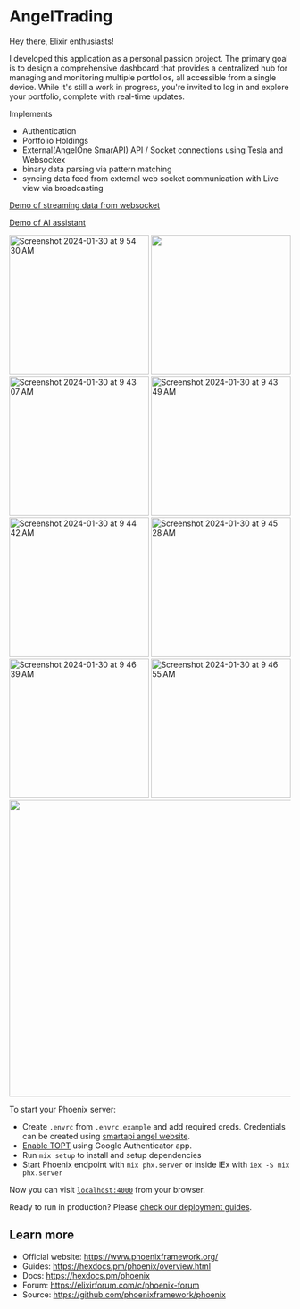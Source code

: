 # AngelTrading

Hey there, Elixir enthusiasts!

I developed this application as a personal passion project. The primary goal is to design a comprehensive dashboard that provides a centralized hub for managing and monitoring multiple portfolios, all accessible from a single device. While it's still a work in progress, you're invited to log in and explore your portfolio, complete with real-time updates.

Implements
- Authentication
- Portfolio Holdings
- External(AngelOne SmarAPI) API / Socket connections using Tesla and Websockex
- binary data parsing via pattern matching
- syncing data feed from external web socket communication with Live view via broadcasting

<div>
  <a href="https://www.loom.com/share/60816921d58245b6b5e1e33a96ec66a6?sid=a0380d2c-5934-4cfd-8244-c70f2cd90f39">
    <p>Demo of streaming data from websocket</p>
  </a>
  <a href="https://www.loom.com/share/3244b916cdeb4f1d8333b0e325e5b19b">
    <p>Demo of AI assistant</p>
  </a>
  <img width="250" alt="Screenshot 2024-01-30 at 9 54 30 AM" src="https://github.com/pkrawat1/angel-trading/assets/3807725/423b8da0-c328-4914-9324-30af2871cc62">
  <img width="250" src="https://github.com/pkrawat1/angel-trading/assets/3807725/afcd4655-f50f-462b-b66e-738fb0808963">
  <img width="250" alt="Screenshot 2024-01-30 at 9 43 07 AM" src="https://github.com/pkrawat1/angel-trading/assets/3807725/cfa35d29-f6aa-42b3-b7e9-0f168a3af89c">
  <img width="250" alt="Screenshot 2024-01-30 at 9 43 49 AM" src="https://github.com/pkrawat1/angel-trading/assets/3807725/9f64b213-2f10-4ab6-b81d-94cdb274c767">
  <img width="250" alt="Screenshot 2024-01-30 at 9 44 42 AM" src="https://github.com/pkrawat1/angel-trading/assets/3807725/5955b351-0234-4138-93a6-04e847f62952">
  <img width="250" alt="Screenshot 2024-01-30 at 9 45 28 AM" src="https://github.com/pkrawat1/angel-trading/assets/3807725/96c928d6-b55a-4628-9373-99375dad35af">
  <img width="250" alt="Screenshot 2024-01-30 at 9 46 39 AM" src="https://github.com/pkrawat1/angel-trading/assets/3807725/355d3e44-3967-4d6d-b0f2-5117d6727c45">
  <img width="250" alt="Screenshot 2024-01-30 at 9 46 55 AM" src="https://github.com/pkrawat1/angel-trading/assets/3807725/d1a1b485-b1c8-4ddc-8567-eb88b22c5748">
  <a href="https://www.loom.com/share/60816921d58245b6b5e1e33a96ec66a6?sid=a0380d2c-5934-4cfd-8244-c70f2cd90f39">
    <img style="height:532px;" src="https://cdn.loom.com/sessions/thumbnails/ccb5ea5a390e4f20b140a10824fd6941-with-play.gif">
  </a>
</div>


To start your Phoenix server:

  * Create `.envrc` from `.envrc.example` and add required creds. Credentials can be created using [smartapi angel website](https://smartapi.angelbroking.com/).
  * [Enable TOPT](https://smartapi.angelbroking.com/enable-totp) using Google Authenticator app.
  * Run `mix setup` to install and setup dependencies
  * Start Phoenix endpoint with `mix phx.server` or inside IEx with `iex -S mix phx.server`

Now you can visit [`localhost:4000`](http://localhost:4000) from your browser.

Ready to run in production? Please [check our deployment guides](https://hexdocs.pm/phoenix/deployment.html).

## Learn more

  * Official website: https://www.phoenixframework.org/
  * Guides: https://hexdocs.pm/phoenix/overview.html
  * Docs: https://hexdocs.pm/phoenix
  * Forum: https://elixirforum.com/c/phoenix-forum
  * Source: https://github.com/phoenixframework/phoenix
